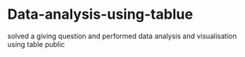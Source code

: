 # Data-analysis-using-tablue
solved a giving question and performed data analysis and visualisation using table public
